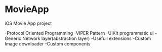 # MovieApp
iOS Movie App project

-Protocol Oriented Programming
-VIPER Pattern
-UIKit programmatic ui
-Generic Network layer(abstraction layer)
-Usefull extensions 
-Custom Image downloader
-Custom components
